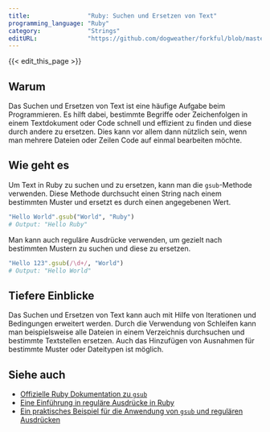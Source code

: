 ```yaml
---
title:                "Ruby: Suchen und Ersetzen von Text"
programming_language: "Ruby"
category:             "Strings"
editURL:              "https://github.com/dogweather/forkful/blob/master/content/de/ruby/searching-and-replacing-text.md"
---
```


{{< edit_this_page >}}

## Warum

Das Suchen und Ersetzen von Text ist eine häufige Aufgabe beim Programmieren. Es hilft dabei, bestimmte Begriffe oder Zeichenfolgen in einem Textdokument oder Code schnell und effizient zu finden und diese durch andere zu ersetzen. Dies kann vor allem dann nützlich sein, wenn man mehrere Dateien oder Zeilen Code auf einmal bearbeiten möchte.

## Wie geht es

Um Text in Ruby zu suchen und zu ersetzen, kann man die `gsub`-Methode verwenden. Diese Methode durchsucht einen String nach einem bestimmten Muster und ersetzt es durch einen angegebenen Wert.

```Ruby
"Hello World".gsub("World", "Ruby") 
# Output: "Hello Ruby"
```

Man kann auch reguläre Ausdrücke verwenden, um gezielt nach bestimmten Mustern zu suchen und diese zu ersetzen.

```Ruby
"Hello 123".gsub(/\d+/, "World")
# Output: "Hello World"
```

## Tiefere Einblicke

Das Suchen und Ersetzen von Text kann auch mit Hilfe von Iterationen und Bedingungen erweitert werden. Durch die Verwendung von Schleifen kann man beispielsweise alle Dateien in einem Verzeichnis durchsuchen und bestimmte Textstellen ersetzen. Auch das Hinzufügen von Ausnahmen für bestimmte Muster oder Dateitypen ist möglich.

## Siehe auch

- [Offizielle Ruby Dokumentation zu `gsub`](https://ruby-doc.org/core-2.7.1/String.html#method-i-gsub)
- [Eine Einführung in reguläre Ausdrücke in Ruby](https://www.rubyguides.com/2015/06/ruby-regex/)
- [Ein praktisches Beispiel für die Anwendung von `gsub` und regulären Ausdrücken](https://medium.com/@miguelmoura/building-a-word-counter-with-regular-expressions-in-ruby-55bcea68e824)
